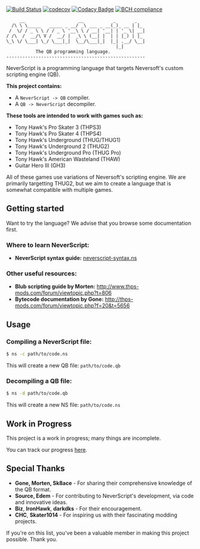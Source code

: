 [![Build Status](https://travis-ci.com/byxor/NeverScript.svg?branch=master)](https://travis-ci.com/byxor/NeverScript)
[![codecov](https://codecov.io/gh/byxor/NeverScript/branch/master/graph/badge.svg)](https://codecov.io/gh/byxor/NeverScript)
[![Codacy Badge](https://api.codacy.com/project/badge/Grade/19a181d0df0a4eb5a24b1de49c042919)](https://app.codacy.com/app/byxor/NeverScript?utm_source=github.com&utm_medium=referral&utm_content=byxor/NeverScript&utm_campaign=Badge_Grade_Dashboard)
[![BCH compliance](https://bettercodehub.com/edge/badge/byxor/NeverScript?branch=master)](https://bettercodehub.com/) 


```
     __                    __           _       _   
  /\ \ \_____   _____ _ __/ _\ ___ _ __(_)_ __ | |_ 
 /  \/ / _ \ \ / / _ \ '__\ \ / __| '__| | '_ \| __|
/ /\  /  __/\ V /  __/ |  _\ \ (__| |  | | |_) | |_ 
\_\ \/ \___| \_/ \___|_|  \__/\___|_|  |_| .__/ \__|
                                         |_|        
           The QB programming language.
----------------------------------------------------
```

NeverScript is a programming language that targets Neversoft's custom scripting engine (QB).

**This project contains:**

* A `NeverScript -> QB` compiler.
* A `QB -> NeverScript` decompiler.

**These tools are intended to work with games such as:**

* Tony Hawk's Pro Skater 3 (THPS3)
* Tony Hawk's Pro Skater 4 (THPS4)
* Tony Hawk's Underground (THUG/THUG1)
* Tony Hawk's Underground 2 (THUG2)
* Tony Hawk's Underground Pro (THUG Pro)
* Tony Hawk's American Wasteland (THAW)
* Guitar Hero III (GH3)

All of these games use variations of Neversoft's scripting engine. We are primarily targetting THUG2, but we aim to create a language that is somewhat compatible with multiple games.

## Getting started

Want to try the language? We advise that you browse some documentation first.

### Where to learn NeverScript:

* **NeverScript syntax guide:** [neverscript-syntax.ns](neverscript-syntax.ns)

### Other useful resources:

* **Blub scripting guide by Morten:** http://www.thps-mods.com/forum/viewtopic.php?t=806
* **Bytecode documentation by Gone:** http://thps-mods.com/forum/viewtopic.php?f=20&t=5656

## Usage

### Compiling a NeverScript file:

```bash
$ ns -c path/to/code.ns
```

This will create a new QB file: `path/to/code.qb`

### Decompiling a QB file:

```bash
$ ns -d path/to/code.qb
```

This will create a new NS file: `path/to/code.ns`

## Work in Progress

This project is a work in progress; many things are incomplete.

You can track our progress [here](https://github.com/byxor/NeverScript/projects/1).

## Special Thanks

* **Gone, Morten, Sk8ace** - For sharing their comprehensive knowledge of the QB format.
* **Source, Edem** - For contributing to NeverScript's development, via code and innovative ideas.
* **Biz**, **IronHawk**, **darkdks** - For their encouragement.
* **CHC**, **Skater1014** - For inspiring us with their fascinating modding projects.

If you're on this list, you've been a valuable member in making this project possible. Thank you.
